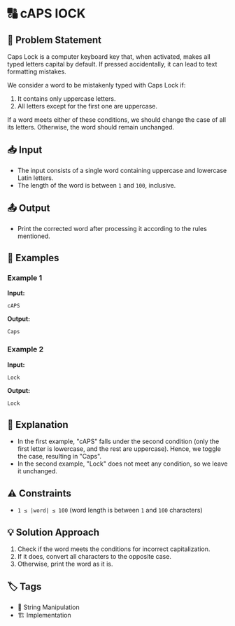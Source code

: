 # 🔠 cAPS lOCK

## 📜 Problem Statement
Caps Lock is a computer keyboard key that, when activated, makes all typed letters capital by default. If pressed accidentally, it can lead to text formatting mistakes.

We consider a word to be mistakenly typed with Caps Lock if:
1. It contains only uppercase letters.
2. All letters except for the first one are uppercase.

If a word meets either of these conditions, we should change the case of all its letters. Otherwise, the word should remain unchanged.

## 📥 Input
- The input consists of a single word containing uppercase and lowercase Latin letters.
- The length of the word is between `1` and `100`, inclusive.

## 📤 Output
- Print the corrected word after processing it according to the rules mentioned.

## 🔢 Examples
### Example 1
**Input:**
```
cAPS
```
**Output:**
```
Caps
```

### Example 2
**Input:**
```
Lock
```
**Output:**
```
Lock
```

## 📝 Explanation
- In the first example, "cAPS" falls under the second condition (only the first letter is lowercase, and the rest are uppercase). Hence, we toggle the case, resulting in "Caps".
- In the second example, "Lock" does not meet any condition, so we leave it unchanged.

## ⚠️ Constraints
- `1 ≤ |word| ≤ 100` (word length is between `1` and `100` characters)

## 💡 Solution Approach
1. Check if the word meets the conditions for incorrect capitalization.
2. If it does, convert all characters to the opposite case.
3. Otherwise, print the word as it is.

## 🏷️ Tags
- 🔡 String Manipulation
- 🏗️ Implementation

